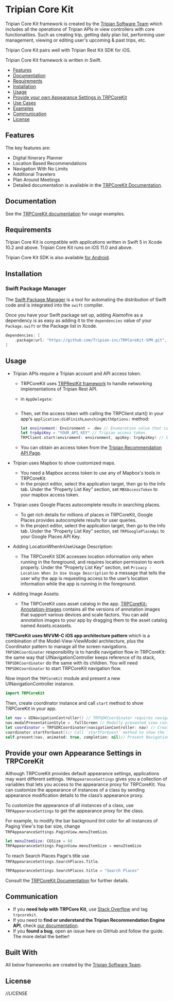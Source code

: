 # Tripian Core Kit

Tripian Core Kit framework is created by the [Tripian Software Team](https://www.tripian.com/about-us/) which includes all the operations of Tripian APIs in view controllers with core functionalities. Such as creating trip, getting daily plan list, performing user management, viewing or editing user's upcoming & past trips, etc.

Tripian Core Kit pairs well with Tripian Rest Kit SDK for iOS.

Tripian Core Kit framework is written in Swift.

- [Features](#features)
- [Documentation](#documentation)
- [Requirements](#requirements)
- [Installation](#installation)
- [Usage](#usage)
- [Provide your own Appearance Settings in TRPCoreKit](#provide-your-own-appearance-settings-in-tRPCoreKit)
- [Use Cases](#use-cases)
- [Examples](#examples)
- [Communication](#communication)
- [License](#license)

## Features

The key features are:

* Digital Itinerary Planner
* Location Based Recommendations
* Navigation With No Limits
* Additional Travelers
* Plan Around Meetings
* Detailed documentation is available in the [TRPCoreKit Documentation](http://airmiles-api-1837638174.ca-central-1.elb.amazonaws.com/apidocs/#tripian-recommendation-engine).

## Documentation

See the [TRPCoreKit documentation](http://airmiles-api-1837638174.ca-central-1.elb.amazonaws.com/apidocs/#tripian-recommendation-engine) for usage examples.

## Requirements

Tripian Core Kit is compatible with applications written in Swift 5 in Xcode 10.2 and above. Tripian Core Kit runs on iOS 11.0 and above.

Tripian Core Kit SDK is also available [for Android](https://github.com/tripian/trpCoreKitAndroid/).

## Installation

### Swift Package Manager

The [Swift Package Manager](https://swift.org/package-manager/) is a tool for automating the distribution of Swift code and is integrated into the `swift` compiler.

Once you have your Swift package set up, adding Alamofire as a dependency is as easy as adding it to the `dependencies` value of your `Package.swift` or the Package list in Xcode.

```swift
dependencies: [
    .package(url: "https://github.com/Tripian-inc/TRPCoreKit-SPM.git", branch: "tripian")
]
```


## Usage

* Tripian APIs require a Tripian account and API access token.

   * TRPCoreKit uses [TRPRestKit framework](https://github.com/Tripian-inc/TRPRestKit) to handle networking implementations of Tripian Rest API. 
   *  in `AppDelegate`:
   
       ```swift
       
       ```
   * Then, set the access token with calling the TRPClient.start() in your app's `application:didFinishLaunchingWithOptions:` method:
   
      ```swift
      let environment: Environment = .dev // Enumaration value that can be production,test,sandbox, production or a custom BaseUrlCreater instance.
      let trpApiKey = "YOUR_API_KEY" // Tripian access token.
      TRPClient.start(enviroment: environment, apiKey: trpApiKey) // Set TRPRestKit access token in order TRPCoreKit to work properly.
      ```
   * You can obtain an access token from the [Tripian Recommendation API Page](https://www.tripian.com/travel-recommendation-api/).

* Tripian uses Mapbox to show customized maps. 

   * You need a Mapbox access token to use any of Mapbox's tools in TRPCoreKit. 
   * In the project editor, select the application target, then go to the Info tab. Under the “Property List Key” section, set `MBXAccessToken` to your mapbox access token.

* Tripian uses Google Places autocomplete results in searching places. 

   * To get rich details for millions of places in TRPCoreKit, Google Places provides autocomplete results for user queries.
   * In the project editor, select the application target, then go to the Info tab. Under the “Property List Key” section, set `TRPGooglePlaceApi` to your Google Places API Key.

* Adding LocationWhenInUseUsage Description: 

   * The TRPCoreKit SDK accesses location information only when running in the foreground, and requires location permission to work properly. Under the “Property List Key” section, set `Privacy - Location When In Use Usage Description` to a message that tells the user why the app is requesting access to the user’s location information while the app is running in the foreground.

* Adding Image Assets:

   * The TRPCoreKit uses asset catalog in the app. [TRPCoreKit-Annotation-Images](https://TRPCoreKit-Annotation-Images/) contains all the versions of annotation images that support various devices and scale factors. You can add annotation images to your app by dragging them to the asset catalog named Assets.xcassets. 

**TRPCoreKit uses MVVM-C iOS app architecture pattern** which is a combination of the Model-View-ViewModel architecture, plus the Coordinator pattern to manage all the screen navigations. 
`TRPSDKCoordinater` responsibility is to handle navigation flow in TRPCoreKit: the same way that UINavigationController keeps reference of its stack, `TRPSDKCoordinater` do the same with its children. You will need `TRPSDKCoordinator` to start TRPCoreKit navigation flow.

Now import the `TRPCoreKit` module and present a new UINavigationController instance. 

```swift
import TRPCoreKit
```
Then, create coordinator instance and call `start` method to show TRPCoreKit in your app.

```swift
let nav = UINavigationController() // TRPSDKCoordinater requires navigation controller instance in initialization.
nav.modalPresentationStyle = .fullScreen // Modally presented view controller to display in full-screen.
let coordinator = TRPSDKCoordinater(navigationController: nav) // Create coordinator instance.
coordinator.startForGuest()// Call `startForGuest` method to show the TRPCoreKit in your app. (You can use startWithEmail("test@tripian.com") for login with email)
self.present(nav, animated: true, completion: nil)// Present Navigation View Controller instance in your app.
```

## Provide your own Appearance Settings in TRPCoreKit

Although TRPCoreKit provides default appearance settings, applications may want different settings. 
`TRPAppearanceSettings` gives you a collection of variables  that lets you access to the appearance proxy for TRPCoreKit. You can customize the appearance of instances of a class by sending appearance modification details to the class’s appearance proxy.

To customize the appearance of all instances of a class, use `TRPAppearanceSettings` to get the appearance proxy for the class.

For example, to modify the bar background tint color for all instances of Paging View's top bar size, change `TRPAppearanceSettings.PaginView.menuItemSize`.

```swift
let menuItemSize: CGSize = 60
TRPAppearanceSettings.PaginView.menuItemSize = menuItemSize
```

To reach Search Places Page's title use `TRPAppearanceSettings.SearchPlaces.Title`.

```swift
TRPAppearanceSettings.SearchPlaces.title = "Search Places"
```


Consult the [TRPCoreKit Documentation](http://airmiles-api-1837638174.ca-central-1.elb.amazonaws.com/apidocs/#tripian-recommendation-engine) for further details.


## Communication
- If you **need help with TRPCore Kit**, use [Stack Overflow](https://stackoverflow.com/questions/tagged/trpcorekit) and tag `trpcorekit`.
- If you need to **find or understand the Tripian Recommendation Engine API**, check [our documentation](http://airmiles-api-1837638174.ca-central-1.elb.amazonaws.com/apidocs/#tripian-recommendation-engine).
- If you **found a bug**, open an issue here on GitHub and follow the guide. The more detail the better!

## Built With

All below frameworks are created by the [Tripian Software Team](https://www.tripian.com/about-us/).


## License

//LICENSE

